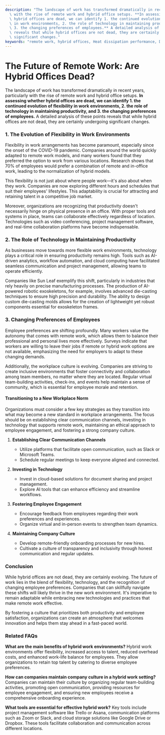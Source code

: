 ```yaml
---
description: "The landscape of work has transformed dramatically in recent years, particularly\
  \ with the rise of remote work and hybrid office setups. **In assessing whether\
  \ hybrid offices are dead, we can identify 1. the continued evolution of flexibility\
  \ in work environments, 2. the role of technology in maintaining productivity, and\
  \ 3. the changing preferences of employees.** A detailed analysis of these points\
  \ reveals that while hybrid offices are not dead, they are certainly undergoing\
  \ significant changes."
keywords: "remote work, hybrid offices, Heat dissipation performance, Die casting process"
---
```

# The Future of Remote Work: Are Hybrid Offices Dead?

The landscape of work has transformed dramatically in recent years, particularly with the rise of remote work and hybrid office setups. **In assessing whether hybrid offices are dead, we can identify 1. the continued evolution of flexibility in work environments, 2. the role of technology in maintaining productivity, and 3. the changing preferences of employees.** A detailed analysis of these points reveals that while hybrid offices are not dead, they are certainly undergoing significant changes.

### 1. The Evolution of Flexibility in Work Environments

Flexibility in work arrangements has become paramount, especially since the onset of the COVID-19 pandemic. Companies around the world quickly adapted to remote work models, and many workers found that they preferred the option to work from various locations. Research shows that 70% of employees would prefer a combination of remote and in-office work, leading to the normalization of hybrid models.

This flexibility is not just about where people work—it's also about when they work. Companies are now exploring different hours and schedules that suit their employees' lifestyles. This adaptability is crucial for attracting and retaining talent in a competitive job market. 

Moreover, organizations are recognizing that productivity doesn't necessarily hinge on physical presence in an office. With proper tools and systems in place, teams can collaborate effectively regardless of location. Technologies such as video conferencing, project management software, and real-time collaboration platforms have become indispensable.

### 2. The Role of Technology in Maintaining Productivity

As businesses move towards more flexible work environments, technology plays a critical role in ensuring productivity remains high. Tools such as AI-driven analytics, workflow automation, and cloud computing have facilitated seamless communication and project management, allowing teams to operate efficiently.

Companies like Sun Leaf exemplify this shift, particularly in industries that rely heavily on precise manufacturing processes. The production of AI-powered robotic exoskeletons, for example, involves advanced die-casting techniques to ensure high precision and durability. The ability to design custom die-casting molds allows for the creation of lightweight yet robust components essential for exoskeleton frames.

### 3. Changing Preferences of Employees

Employee preferences are shifting profoundly. Many workers value the autonomy that comes with remote work, which allows them to balance their professional and personal lives more effectively. Surveys indicate that workers are willing to leave their jobs if remote or hybrid work options are not available, emphasizing the need for employers to adapt to these changing demands.

Additionally, the workplace culture is evolving. Companies are striving to create inclusive environments that foster connectivity and collaboration among team members, no matter where they are located. Regular virtual team-building activities, check-ins, and events help maintain a sense of community, which is essential for employee morale and retention.

#### Transitioning to a New Workplace Norm

Organizations must consider a few key strategies as they transition into what may become a new standard in workplace arrangements. The focus should be on establishing clear communication channels, investing in technology that supports remote work, maintaining an ethical approach to employee engagement, and fostering a strong company culture.

1. **Establishing Clear Communication Channels**
   - Utilize platforms that facilitate open communication, such as Slack or Microsoft Teams.
   - Schedule regular meetings to keep everyone aligned and connected.

2. **Investing in Technology**
   - Invest in cloud-based solutions for document sharing and project management.
   - Explore AI tools that can enhance efficiency and streamline workflows.

3. **Fostering Employee Engagement**
   - Encourage feedback from employees regarding their work preferences and experiences.
   - Organize virtual and in-person events to strengthen team dynamics.

4. **Maintaining Company Culture**
   - Develop remote-friendly onboarding processes for new hires.
   - Cultivate a culture of transparency and inclusivity through honest communication and regular updates.

### Conclusion

While hybrid offices are not dead, they are certainly evolving. The future of work lies in the blend of flexibility, technology, and the recognition of changing employee preferences. Companies that can skillfully navigate these shifts will likely thrive in the new work environment. It's imperative to remain adaptable while embracing new technologies and practices that make remote work effective.

By fostering a culture that prioritizes both productivity and employee satisfaction, organizations can create an atmosphere that welcomes innovation and helps them stay ahead in a fast-paced world.

### Related FAQs

**What are the main benefits of hybrid work environments?**
Hybrid work environments offer flexibility, increased access to talent, reduced overhead costs, and enhanced work-life balance for employees. They allow organizations to retain top talent by catering to diverse employee preferences.

**How can companies maintain company culture in a hybrid work setting?**
Companies can maintain their culture by organizing regular team-building activities, promoting open communication, providing resources for employee engagement, and ensuring new employees receive a comprehensive onboarding experience.

**What tools are essential for effective hybrid work?**
Key tools include project management software like Trello or Asana, communication platforms such as Zoom or Slack, and cloud storage solutions like Google Drive or Dropbox. These tools facilitate collaboration and communication across different locations.
